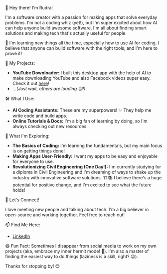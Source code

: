👋 Hey there! I'm Rudra!

I'm a software creator with a passion for making apps that solve everyday problems.  I'm not a coding whiz (yet!), but I'm super excited about how AI can help anyone build awesome software.  I'm all about finding smart solutions and making tech that's actually useful for people.

🌱 I'm learning new things all the time, especially how to use AI for coding.  I believe that anyone can build software with the right tools, and I'm here to prove it!

🚀 My Projects:

* **YouTube Downloader:** I built this desktop app with the help of AI to make downloading YouTube and also Facebook videos super easy. Check it out [here](https://github.com/RudraMondal815/youtube-downloader)!
* *...(Just wait, others are loading 😊!)*

🛠️ What I Use:

* **AI Coding Assistants:**  These are my superpowers! ✨ They help me write code and build apps.
* **Online Tutorials & Docs:** I'm a big fan of learning by doing, so I'm always checking out new resources.

🤔 What I'm Exploring:

* **The Basics of Coding:** I'm learning the fundamentals, but my main focus is on getting things done!
* **Making Apps User-Friendly:** I want my apps to be easy and enjoyable for everyone to use.
* **Revolutionizing Civil Engineering (One Day!):**  I'm currently studying for a diploma in Civil Engineering and I'm dreaming of ways to shake up the industry with innovative software solutions. 🏗️📚  I believe there's a huge potential for positive change, and I'm excited to see what the future holds!


🤝 Let's Connect!

I love meeting new people and talking about tech. I'm a big believer in open-source and working together. Feel free to reach out!

📫 Find Me Here:

* [LinkedIn](https://www.linkedin.com/in/rudra-mondal/)

😄 Fun Fact: Sometimes I disappear from social media to work on my own projects (aka, embrace my inner hermit mode! 🤫). I'm also a master of finding the easiest way to do things (laziness is a skill, right? 😉).

Thanks for stopping by! 😊
